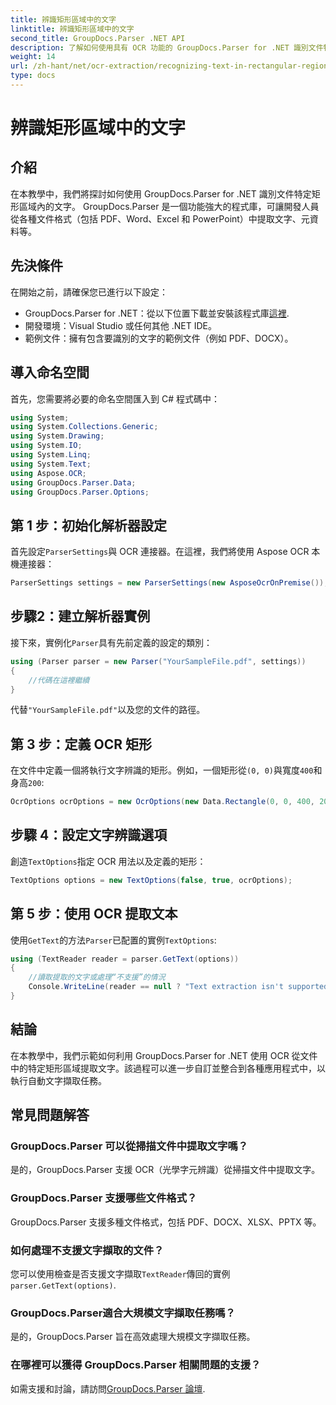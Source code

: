 ```yaml
---
title: 辨識矩形區域中的文字
linktitle: 辨識矩形區域中的文字
second_title: GroupDocs.Parser .NET API
description: 了解如何使用具有 OCR 功能的 GroupDocs.Parser for .NET 識別文件特定區域中的文字。
weight: 14
url: /zh-hant/net/ocr-extraction/recognizing-text-in-rectangular-regions/
type: docs
---
```

# 辨識矩形區域中的文字

## 介紹
在本教學中，我們將探討如何使用 GroupDocs.Parser for .NET 識別文件特定矩形區域內的文字。 GroupDocs.Parser 是一個功能強大的程式庫，可讓開發人員從各種文件格式（包括 PDF、Word、Excel 和 PowerPoint）中提取文字、元資料等。
## 先決條件
在開始之前，請確保您已進行以下設定：
-  GroupDocs.Parser for .NET：從以下位置下載並安裝該程式庫[這裡](https://releases.groupdocs.com/parser/net/).
- 開發環境：Visual Studio 或任何其他 .NET IDE。
- 範例文件：擁有包含要識別的文字的範例文件（例如 PDF、DOCX）。

## 導入命名空間
首先，您需要將必要的命名空間匯入到 C# 程式碼中：
```csharp
using System;
using System.Collections.Generic;
using System.Drawing;
using System.IO;
using System.Linq;
using System.Text;
using Aspose.OCR;
using GroupDocs.Parser.Data;
using GroupDocs.Parser.Options;
```
## 第 1 步：初始化解析器設定
首先設定`ParserSettings`與 OCR 連接器。在這裡，我們將使用 Aspose OCR 本機連接器：
```csharp
ParserSettings settings = new ParserSettings(new AsposeOcrOnPremise());
```
## 步驟2：建立解析器實例
接下來，實例化`Parser`具有先前定義的設定的類別：
```csharp
using (Parser parser = new Parser("YourSampleFile.pdf", settings))
{
    //代碼在這裡繼續
}
```
代替`"YourSampleFile.pdf"`以及您的文件的路徑。
## 第 3 步：定義 OCR 矩形
在文件中定義一個將執行文字辨識的矩形。例如，一個矩形從`(0, 0)`與寬度`400`和身高`200`:
```csharp
OcrOptions ocrOptions = new OcrOptions(new Data.Rectangle(0, 0, 400, 200));
```
## 步驟 4：設定文字辨識選項
創造`TextOptions`指定 OCR 用法以及定義的矩形：
```csharp
TextOptions options = new TextOptions(false, true, ocrOptions);
```
## 第 5 步：使用 OCR 提取文本
使用`GetText`的方法`Parser`已配置的實例`TextOptions`:
```csharp
using (TextReader reader = parser.GetText(options))
{
    //讀取提取的文字或處理“不支援”的情況
    Console.WriteLine(reader == null ? "Text extraction isn't supported" : reader.ReadToEnd());
}
```

## 結論
在本教學中，我們示範如何利用 GroupDocs.Parser for .NET 使用 OCR 從文件中的特定矩形區域提取文字。該過程可以進一步自訂並整合到各種應用程式中，以執行自動文字擷取任務。

## 常見問題解答
### GroupDocs.Parser 可以從掃描文件中提取文字嗎？
是的，GroupDocs.Parser 支援 OCR（光學字元辨識）從掃描文件中提取文字。
### GroupDocs.Parser 支援哪些文件格式？
GroupDocs.Parser 支援多種文件格式，包括 PDF、DOCX、XLSX、PPTX 等。
### 如何處理不支援文字擷取的文件？
您可以使用檢查是否支援文字擷取`TextReader`傳回的實例`parser.GetText(options)`.
### GroupDocs.Parser適合大規模文字擷取任務嗎？
是的，GroupDocs.Parser 旨在高效處理大規模文字擷取任務。
### 在哪裡可以獲得 GroupDocs.Parser 相關問題的支援？
如需支援和討論，請訪問[GroupDocs.Parser 論壇](https://forum.groupdocs.com/c/parser/17).
